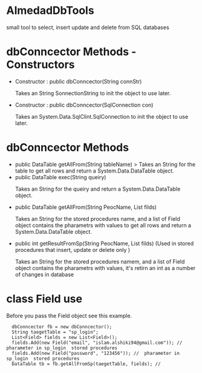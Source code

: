 # AlmedadDbTools
small tool to select, insert update and delete from SQL databases

# dbConncector Methods - Constructors
<ul>
  <li>
    Constructor : public dbConncector(String connStr)
    <p>Takes an String SonnectionString to init the object to use later.<p>
  </li>
      <li>
        Constructor : public dbConncector(SqlConnection con)
<p>Takes an System.Data.SqlClint.SqlConnection to init the object to use later.<p>
        </li>
</ul>

# dbConncector Methods
<ul>
<li>
public DataTable getAllFrom(String tableName)
> Takes an String for the table to get all rows and return a System.Data.DataTable object.
  </li>
  <li>
    public DataTable exec(String queiry)
    <p>Takes an String for the queiry and return a System.Data.DataTable object.<p>
  </li>
  <li>
    public DataTable getAllFrom(String PeocName, List<Field> filds)
    <p>Takes an String for the stored procedures name, and a list of Field object contains the pharametrs with values to get all rows and return a System.Data.DataTable object.<p>
  </li>
  <li>
    public int getResultFromSp(String PeocName, List<Field> filds) (Used in stored procedures that insert, update or delete only )
    <p>Takes an String for the stored procedures namem, and a list of Field object contains the pharametrs with values, it's retirn an int as a number of changes in database <p>
  </li>
</ul>

# class Field use
Before you pass the Field object see this example.

``` 
  dbConncector fb = new dbConncector();
  String taegetTable = "sp_login";
  List<Field> fields = new List<Field>();
  fields.Add(new Field("email", "islam.alshiki94@gmail.com")); // pharameter in sp_login  stored procedures
  fields.Add(new Field("password", "123456")); //  pharameter in sp_login  stored procedures
  DataTable tb = fb.getAllFromSp(taegetTable, fields); // 
```
